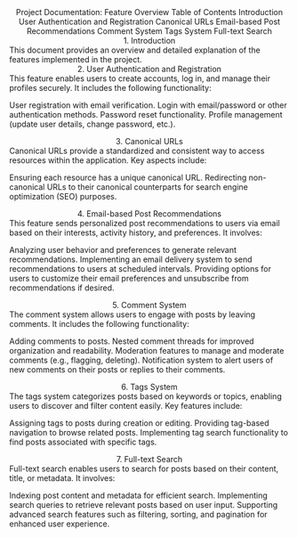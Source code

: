 <div align='center'>
  Project Documentation: Feature Overview
  Table of Contents
  Introduction
  User Authentication and Registration
  Canonical URLs
  Email-based Post Recommendations
  Comment System
  Tags System
  Full-text Search
</div>
<div align='center'>1. Introduction <a name="introduction"></a></div>
This document provides an overview and detailed explanation of the features implemented in the project.

<div align='center'>2. User Authentication and Registration <a name="user-authentication-and-registration"></a></div>
This feature enables users to create accounts, log in, and manage their profiles securely. It includes the following functionality:

User registration with email verification.
Login with email/password or other authentication methods.
Password reset functionality.
Profile management (update user details, change password, etc.).
<div align='center'>3. Canonical URLs <a name="canonical-urls"></a></div>
Canonical URLs provide a standardized and consistent way to access resources within the application. Key aspects include:

Ensuring each resource has a unique canonical URL.
Redirecting non-canonical URLs to their canonical counterparts for search engine optimization (SEO) purposes.
<div align='center'>4. Email-based Post Recommendations <a name="email-based-post-recommendations"></a></div>
This feature sends personalized post recommendations to users via email based on their interests, activity history, and preferences. It involves:

Analyzing user behavior and preferences to generate relevant recommendations.
Implementing an email delivery system to send recommendations to users at scheduled intervals.
Providing options for users to customize their email preferences and unsubscribe from recommendations if desired.
<div align='center'>5. Comment System <a name="comment-system"></a></div>
The comment system allows users to engage with posts by leaving comments. It includes the following functionality:

Adding comments to posts.
Nested comment threads for improved organization and readability.
Moderation features to manage and moderate comments (e.g., flagging, deleting).
Notification system to alert users of new comments on their posts or replies to their comments.
<div align='center'>6. Tags System <a name="tags-system"></a></div>
The tags system categorizes posts based on keywords or topics, enabling users to discover and filter content easily. Key features include:

Assigning tags to posts during creation or editing.
Providing tag-based navigation to browse related posts.
Implementing tag search functionality to find posts associated with specific tags.
<div align='center'>7. Full-text Search <a name="full-text-search"></a></div>
Full-text search enables users to search for posts based on their content, title, or metadata. It involves:

Indexing post content and metadata for efficient search.
Implementing search queries to retrieve relevant posts based on user input.
Supporting advanced search features such as filtering, sorting, and pagination for enhanced user experience.
